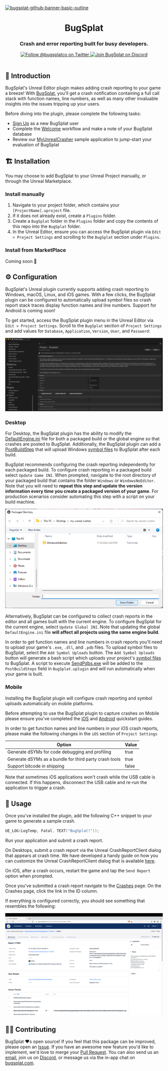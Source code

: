 [![bugsplat-github-banner-basic-outline](https://user-images.githubusercontent.com/20464226/149019306-3186103c-5315-4dad-a499-4fd1df408475.png)](https://bugsplat.com)
<br/>
# <div align="center">BugSplat</div> 
### **<div align="center">Crash and error reporting built for busy developers.</div>**
<div align="center">
    <a href="https://twitter.com/BugSplatCo">
        <img alt="Follow @bugsplatco on Twitter" src="https://img.shields.io/twitter/follow/bugsplatco?label=Follow%20BugSplat&style=social">
    </a>
    <a href="https://discord.gg/K4KjjRV5ve">
        <img alt="Join BugSplat on Discord" src="https://img.shields.io/discord/664965194799251487?label=Join%20Discord&logo=Discord&style=social">
    </a>
</div>
<br>

## 👋 Introduction

BugSplat's Unreal Editor plugin makes adding crash reporting to your game a breeze! With [BugSplat](https://bugsplat.com), you'll get a crash notification containing a full call stack with function names, line numbers, as well as many other invaluable insights into the issues tripping up your users.

Before diving into the plugin, please complete the following tasks:

* [Sign Up](https://app.bugsplat.com/v2/sign-up) as a new BugSplat user
* Complete the [Welcome](https://app.bugsplat.com/v2/welcome) workflow and make a note of your BugSplat database
* Review our [MyUnrealCrasher](https://github.com/BugSplat-Git/my-unreal-crasher) sample application to jump-start your evaluation of BugSplat

## 🏗 Installation 

You may choose to add BugSplat to your Unreal Project manually, or through the Unreal Marketplace.

### Install manually

1. Navigate to your project folder, which contains your `[ProjectName].uproject` file.
2. If it does not already exist, create a `Plugins` folder.
3. Create a `BugSplat` folder in the `Plugins` folder and copy the contents of this repo into the `BugSplat` folder.
4. In the Unreal Editor, ensure you can access the BugSplat plugin via `Edit > Project Settings` and scrolling to the `BugSplat` section under `Plugins`.

### Install from MarketPlace

Coming soon 🙂

## ⚙️ Configuration

BugSplat's Unreal plugin currently supports adding crash reporting to Windows, macOS, Linux, and iOS games. With a few clicks, the BugSplat plugin can be configured to automatically upload symbol files so crash report stack traces display function names and line numbers. Support for Android is coming soon!

To get started, access the BugSplat plugin menu in the Unreal Editor via `Edit > Project Settings`. Scroll to the `BugSplat` section of `Project Settings` and add values for `Database`, `Application`,  `Version`, `User`, and `Password`:

![BugSplat Unreal Project Settings](.assets/bugsplat-project-settings.png)

### Desktop

For Desktop, the BugSplat plugin has the ability to modify the [DefaultEngine.ini](https://docs.unrealengine.com/5.0/en-US/configuration-files-in-unreal-engine/) file for both a packaged build or the global engine so that crashes are posted to BugSplat. Additionally, the BugSplat plugin can add a [PostBuildStep](https://docs.unrealengine.com/5.0/en-US/unreal-engine-build-tool-target-reference/) that will upload Windows [symbol files](https://docs.bugsplat.com/introduction/development/working-with-symbol-files) to BugSplat after each build.

BugSplat recommends configuring the crash reporting independently for each packaged build. To configure crash reporting in a packaged build select `Update Game INI`. When prompted, navigate to the root directory of your packaged build that contains the folder `Windows` or `WindowsNoEditor`. Note that you will need to **repeat this step and update the version information every time you create a packaged version of your game**. For production scenarios consider automating this step with a script on your build machine.

![Packaged Directory File Browser](.assets/packaged-directory.png)

Alternatively, BugSplat can be configured to collect crash reports in the editor and all games built with the current engine. To configure BugSplat for the current engine, select `Update Global INI`. Note that updating the global `DefaultEngine.ini` file **will affect all projects using the same engine build**.

In order to get function names and line numbers in crash reports you'll need to upload your game's `.exe`, `.dll`, and `.pdb` files. To upload symbol files to BugSplat, select the `Add Symbol Uploads` button. The `Add Symbol Uploads` button will generate a bash script which uploads your project's [symbol files](https://docs.bugsplat.com/introduction/development/working-with-symbol-files) to BugSplat. A script to execute [SendPdbs.exe](https://docs.bugsplat.com/education/faq/using-sendpdbs-to-automatically-upload-symbol-files) will be added to the `PostBuildSteps` field in `BugSplat.uplugin` and will run automatically when your game is built.

### Mobile

Installing the BugSplat plugin will configure crash reporting and symbol uploads automatically on mobile platforms.

Before attempting to use the BugSplat plugin to capture crashes on Mobile please ensure you've completed the [iOS](https://docs.unrealengine.com/5.0/en-US/setting-up-an-unreal-engine-project-for-ios/) and [Android](https://docs.unrealengine.com/5.0/en-US/android-support-for-unreal-engine/) quickstart guides.

In order to get function names and line numbers in your iOS crash reports, please make the following changes in the `iOS` section of `Project Settings`

| Option | Value |
|--------|-------|
| Generate dSYMs for code debugging and profiling| true |
| Generate dSYMs as a bundle for third party crash tools | true |
| Support bitcode in shipping | false |

Note that sometimes iOS applications won't crash while the USB cable is connected. If this happens, disconnect the USB cable and re-run the application to trigger a crash.

## 🏃 Usage

Once you've installed the plugin, add the following C++ snippet to your game to generate a sample crash.

```cpp
UE_LOG(LogTemp, Fatal, TEXT("BugSplat!"));
```

Run your application and submit a crash report.

On Desktops, submit a crash report via the Unreal CrashReportClient dialog that appears at crash time. We have developed a handy guide on how you can customize the Unreal CrashReportClient dialog that is available [here](https://www.bugsplat.com/blog/game-dev/customizing-unreal-engine-crash-dialog/). 

On iOS, after a crash occurs, restart the game and tap the `Send Report` option when prompted.

Once you've submitted a crash report navigate to the [Crashes](https://app.bugsplat.com/v2/crashes) page. On the Crashes page, click the link in the ID column.

If everything is configured correctly, you should see something that resembles the following:

![BugSplat Crash Page](.assets/unreal-crash.png)

## 🧑‍💻 Contributing

BugSplat ❤️s open source! If you feel that this package can be improved, please open an [Issue](https://github.com/BugSplat-Git/bugsplat-unreal/issues). If you have an awesome new feature you'd like to implement, we'd love to merge your [Pull Request](https://github.com/BugSplat-Git/bugsplat-unreal/pulls). You can also send us an [email](mailto:support@bugsplat.com), join us on [Discord](https://discord.gg/K4KjjRV5ve), or message us via the in-app chat on [bugsplat.com](https://bugsplat.com).
